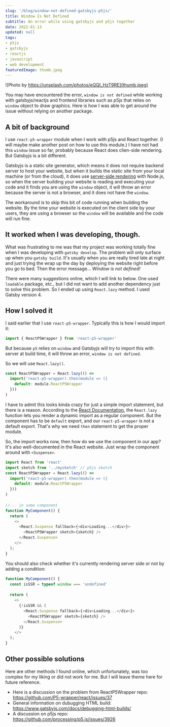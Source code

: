 ```yaml
---
slug: '/blog/window-not-defined-gatsbyjs-p5js/'
title: Window Is Not Defined
subtitle: An error while using gatsbyjs and p5js together
date: 2022-01-13
updated: null
tags:
- p5js
- gatsbyjs
- reactjs
- javascript
- web development
featuredImage: thumb.jpeg
---
```


![Photo by https://unsplash.com/photos/eQQI_HzT9RE](thumb.jpeg)

You may have encountered the error, `window is not defined` while working with gatsbyjs/reactjs and frontend libraries such as p5js that relies on `window` object to draw graphics. Here is how I was able to get around the issue without relying on another package.

## A bit of background
I use `react-p5-wrapper` module when I work with p5js and React together. (I will maybe make another post on how to use this module.) I have not had this `window` issue so far, probably because React does clien-side rendering. But Gatsbyjs is a bit different.

Gatsbyjs is a static site generator, which means it does not require backend server to host your website, but when it builds the static site from your local machine (or from the cloud), it does use [server-side rendering](https://www.gatsbyjs.com/docs/glossary/server-side-rendering/) with Node.js, so when the server building your website is reading and executing your code and it finds you are using the `window` object, it will throw an error because the server is not a browser, and it does not have the `window`.

The workaround is to skip this bit of code running when building the website. By the time your website is executed on the client side by your users, they are using a browser so the `window` will be available and the code will run fine.

## It worked when I was developing, though.
What was frustrating to me was that my project was working totally fine when I was developing with `gatsby develop`. The problem will only surface up when you `gatsby build`. It's usually when you are really tired late at night and just trying the wrap up the day by deploying the website right before you go to bed. Then the error message... *Window is not defined!* 

There were many suggestions online, which I will link to below. One used `loadable` package, etc., but I did not want to add another dependency just to solve this problem. So I ended up using `React.lazy` method. I used Gatsby version 4.

## How I solved it
I said earlier that I use `react-p5-wrapper`. Typically this is how I would import it:

```js
import { ReactP5Wrapper } from 'react-p5-wrapper'
```

But because `p5` relies on `window` and Gatsbyjs will try to import this with server at build time, it will throw an error, `window is not defined`.

So we will use `React.lazy()`.

```js
const ReactP5Wrapper = React.lazy(() => 
  import('react-p5-wrapper).then(module => ({
    default: module.ReactP5Wrapper
  }))
)
```
I have to admit this looks kinda crazy for just a simple import statement, but there is a reason. According to the [React Documentation](https://reactjs.org/docs/code-splitting.html#reactlazy), the `React.lazy` function lets you render a dynamic import as a regular component. But the component has to be `default` export, and our `react-p5-wrapper` is not a default export. That's why we need `then` statement to get the proper module.

So, the import works now, then how do we use the component in our app? It's also well-documented in the React website. Just wrap the component around with `<Suspense>`.

```js
import React from 'react'
import sketch from '../mysketch' // p5js sketch
const ReactP5Wrapper = React.lazy(() => 
  import('react-p5-wrapper).then(module => ({
    default: module.ReactP5Wrapper
  }))
)

//... in some component
function MyComponent() {
  return (
    <>
      <React.Suspense fallback={<div>Loading...</div>}>
        <ReactP5Wrapper sketch={sketch} />
      </React.Suspense>
    </>
  );
}
```

You should also check whether it's currently rendering server side or not by adding a condition:

```js
function MyComponent() {
  const isSSR = typeof window === 'undefined'

  return (
    <>
      {!isSSR && (
        <React.Suspense fallback={<div>Loading...</div>}>
          <ReactP5Wrapper sketch={sketch} />
        </React.Suspense>
      )}
    </>
  );
}
```
## Other possible solutions
Here are other methods I found online, which unfortunately, was too complex for my liking or did not work for me. But I will leave theme here for future reference.

- Here is a discussion on the problem from ReactP5Wrapper repo: https://github.com/P5-wrapper/react/issues/37
- General information on dubugging HTML build: https://www.gatsbyjs.com/docs/debugging-html-builds/
- A discussion on p5js repo: https://github.com/processing/p5.js/issues/3926

